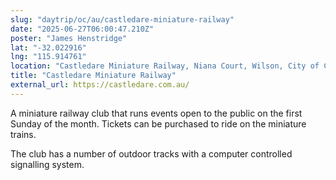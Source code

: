 ```yaml
---
slug: "daytrip/oc/au/castledare-miniature-railway"
date: "2025-06-27T06:00:47.210Z"
poster: "James Henstridge"
lat: "-32.022916"
lng: "115.914761"
location: "Castledare Miniature Railway, Niana Court, Wilson, City of Canning, Western Australia, 6102, Australia"
title: "Castledare Miniature Railway"
external_url: https://castledare.com.au/
---
```

A miniature railway club that runs events open to the public on the first Sunday of the month. Tickets can be purchased to ride on the miniature trains.

The club has a number of outdoor tracks with a computer controlled signalling system.
